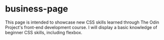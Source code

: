 # business-page
This page is intended to showcase new CSS skills learned through The Odin Project's front-end development course. I will display a basic knowledge of beginner CSS skills, including flexbox.